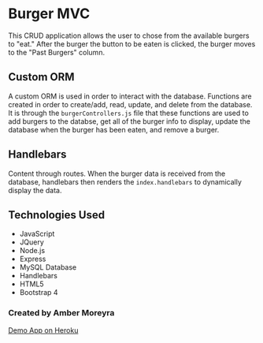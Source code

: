 #  Burger MVC

This CRUD application allows the user to chose from the available burgers to "eat." After the burger the button to be eaten is clicked, the burger moves to the "Past Burgers" column.

## Custom ORM

A custom ORM is used in order to interact with the database. Functions are created in order to create/add, read, update, and delete from the database. It is through the `burgerControllers.js` file that these functions are used to add burgers to the databse, get all of the burger info to display, update the database when the burger has been eaten, and remove a burger.

## Handlebars

Content through routes. When the burger data is received from the database, handlebars then renders the `index.handlebars` to dynamically display the data.

## Technologies Used

* JavaScript
* JQuery
* Node.js
* Express
* MySQL Database
* Handlebars
* HTML5
* Bootstrap 4

### Created by Amber Moreyra

[Demo App on Heroku](https://vast-eyrie-52442.herokuapp.com/)